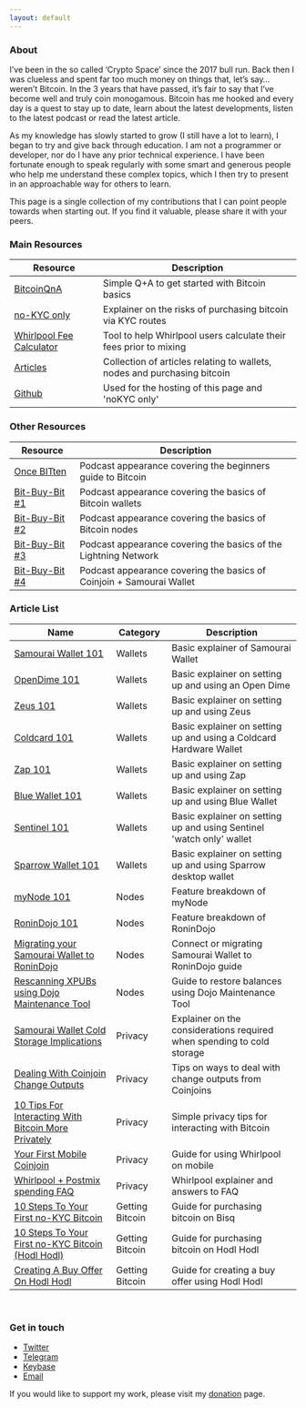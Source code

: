```yaml
---
layout: default
---
```


### About

I’ve been in the so called ‘Crypto Space’ since the 2017 bull run. Back then I was clueless and spent far too much money on things that, let’s say…weren’t Bitcoin. In the 3 years that have passed, it’s fair to say that I’ve become well and truly coin monogamous. Bitcoin has me hooked and every day is a quest to stay up to date, learn about the latest developments, listen to the latest podcast or read the latest article.

As my knowledge has slowly started to grow (I still have a lot to learn), I began to try and give back through education. I am not a programmer or developer, nor do I have any prior technical experience. I have been fortunate enough to speak regularly with some smart and generous people who help me understand these complex topics, which I then try to present in an approachable way for others to learn.

This page is a single collection of my contributions that I can point people towards when starting out. If you find it valuable, please share it with your peers. 

### Main Resources

| Resource                   | Description                                                                |
|---------------------------|----------------------------------------------------------------------------|
| [BitcoinQnA](https://www.bitcoinqna.com/)               | Simple Q+A to get started with Bitcoin basics                              |
| [no-KYC only](https://bitcoinqna.github.io/noKYConly/)               | Explainer on the risks of purchasing bitcoin via KYC routes                |
| [Whirlpool Fee  Calculator](https://www.whirlpoolfees.com/) | Tool to help Whirlpool users calculate their fees prior to mixing |
| [Articles](https://www.bitcoinqna.com/articles)                | Collection of articles relating to wallets, nodes and purchasing bitcoin   |
| [Github](https://github.com/BitcoinQnA)                    | Used for the hosting of this page and 'noKYC only'                     |


### Other Resources

| Resource                   | Description                                                                |
|---------------------------|----------------------------------------------------------------------------|
| [Once BITten](https://anchor.fm/daniel-prince6/episodes/BitcoinQ_A---Beginners-Or-Refreshers-Guide-To-Bitcoin-eguivq)               | Podcast appearance covering the beginners guide to Bitcoin                               |
| [Bit-Buy-Bit #1](https://www.bit-buy-bit.com/podcast-1/episode/26df4d37/ep35-bitcoin-podcast-with-itcoin-qa)               | Podcast appearance covering the basics of Bitcoin wallets                |
| [Bit-Buy-Bit #2](https://www.bit-buy-bit.com/podcast-1/episode/1c6e67f7/ep38-bitcoin-podcast-with-bitcoin-qa-nodes)               | Podcast appearance covering the basics of Bitcoin nodes                |
| [Bit-Buy-Bit #3](https://www.bit-buy-bit.com/podcast-1/episode/1cdf5f46/ep41-bitcoin-podcast-with-bitcoin-qa-lightning)               | Podcast appearance covering the basics of the Lightning Network                |
| [Bit-Buy-Bit #4](https://www.bit-buy-bit.com/podcast-1/episode/2a64f9e1/ep43-bitcoin-podcast-with-bitcoin-qa-coinjoin)               | Podcast appearance covering the basics of Coinjoin + Samourai Wallet                |


### Article List

| Name        | Category | Description                        |
|---------------------|----------|------------------------------------|
| [Samourai Wallet 101](https://www.bitcoinqna.com/post/samourai-101) | Wallets  | Basic explainer of Samourai Wallet |
| [OpenDime 101](https://www.bitcoinqna.com/post/opendime-101)                  | Wallets          | Basic explainer on setting up and using an Open Dime                                   
| [Zeus 101](https://www.bitcoinqna.com/post/zeus-101)                  | Wallets          | Basic explainer on setting up and using Zeus                  |          
| [Coldcard 101](https://www.bitcoinqna.com/post/coldcard-101)                    | Wallets         | Basic explainer on setting up and using a Coldcard Hardware Wallet                                   |
| [Zap 101](https://www.bitcoinqna.com/post/zap-101)                    | Wallets         | Basic explainer on setting up and using Zap              |
| [Blue Wallet 101](https://www.bitcoinqna.com/post/bluewallet-101)                    | Wallets          | Basic explainer on setting up and using Blue Wallet |
| [Sentinel 101](https://www.bitcoinqna.com/post/sentinel-101)                    | Wallets         | Basic explainer on setting up and using Sentinel 'watch only' wallet      |
|  [Sparrow Wallet 101](https://www.bitcoinqna.com/post/sparrow-wallet-101)                   | Wallets          | Basic explainer on setting up and using Sparrow desktop wallet           |
|  [myNode 101](https://www.bitcoinqna.com/post/mynode-features-101)                   | Nodes          | Feature breakdown of myNode                          |
|  [RoninDojo 101](https://www.bitcoinqna.com/post/ronindojo-101)                   | Nodes          | Feature breakdown of RoninDojo                          |
|  [Migrating your Samourai Wallet to RoninDojo](https://www.bitcoinqna.com/post/connecting-or-migrating-your-samourai-wallet-to-ronindojo)                   | Nodes         | Connect or migrating Samourai Wallet to RoninDojo guide                                  |
|  [Rescanning XPUBs using Dojo Maintenance Tool](https://www.bitcoinqna.com/post/rescanning-xpubs-using-dojo-maintenance-tool)   | Nodes         |  Guide to restore balances using Dojo Maintenance Tool                                  |
|  [Samourai Wallet Cold Storage Implications](https://www.bitcoinqna.com/post/samourai-wallet-cold-storage-implications)                   | Privacy         |  Explainer on the considerations required when spending to cold storage                                   |
|  [Dealing With Coinjoin Change Outputs](https://www.bitcoinqna.com/post/dealing-with-coinjoin-change-outputs)                   | Privacy         | Tips on ways to deal with change outputs from Coinjoins                                   |
|  [10 Tips For Interacting With Bitcoin More Privately](https://www.bitcoinqna.com/post/10-tips-for-interacting-with-bitcoin-more-privately)        | Privacy         |  Simple privacy tips for interacting with Bitcoin                                  |
|  [Your First Mobile Coinjoin](https://www.bitcoinqna.com/post/your-first-mobile-coinjoin)                   | Privacy          | Guide for using Whirlpool on mobile                                   |
|  [Whirlpool + Postmix spending FAQ](https://www.bitcoinqna.com/post/whirlpool-faq) | Privacy   | Whirlpool explainer and answers to FAQ                 |
|  [10 Steps To Your First no-KYC Bitcoin](https://www.bitcoinqna.com/post/10-steps-to-your-first-non-kyc-bitcoin)  | Getting Bitcoin         | Guide for purchasing bitcoin on Bisq                                   |
|  [10 Steps To Your First no-KYC Bitcoin (Hodl Hodl)](https://www.bitcoinqna.com/post/10-steps-to-your-first-non-kyc-bitcoin-hodlhodl-edition)                   | Getting Bitcoin         | Guide for purchasing bitcoin on Hodl Hodl                                   |
|  [Creating A Buy Offer On  Hodl Hodl](https://www.bitcoinqna.com/post/creating-a-buy-offer-on-hodl-hodl)  | Getting Bitcoin         |  Guide for creating a buy offer using Hodl Hodl                                  |

<br/>

### Get in touch

*   [Twitter](https://twitter.com/BitcoinQ_A)
*   [Telegram](https://t.me/BitcoinQnA)
*   [Keybase](https://keybase.io/bitcoinqna)
*   [Email](mailto:bitcoinqna@protonmail.com)


If you would like to support my work, please visit my [donation](https://www.bitcoinqna.com/donations) page.

